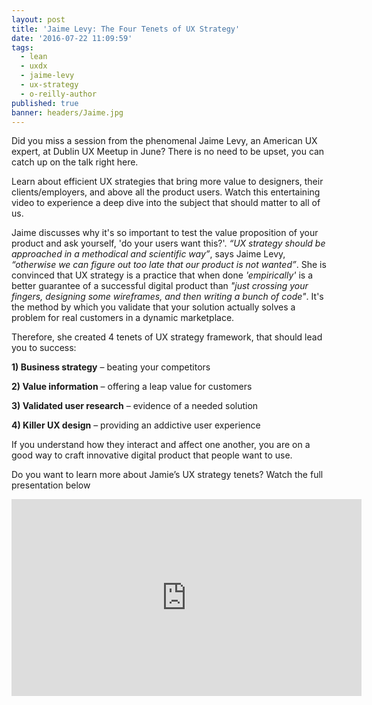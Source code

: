```yaml
---
layout: post
title: 'Jaime Levy: The Four Tenets of UX Strategy'
date: '2016-07-22 11:09:59'
tags:
  - lean
  - uxdx
  - jaime-levy
  - ux-strategy
  - o-reilly-author
published: true
banner: headers/Jaime.jpg
---
```


Did you miss a session from the phenomenal Jaime Levy, an American UX expert, at Dublin UX Meetup in June? There is no need to be upset, you can catch up on the talk right here.

Learn about efficient UX strategies that bring more value to designers, their clients/employers, and above all the product users. Watch this entertaining video to experience a deep dive into the subject that should matter to all of us.

Jaime discusses why it's so important to test the value proposition of your product and ask yourself, 'do your users want this?'. *“UX strategy should be approached in a methodical and scientific way”*, says Jaime Levy, *“otherwise we can figure out too late that our product is not wanted”*. She is convinced that UX strategy is a practice that when done *'empirically'* is a better guarantee of a successful digital product than *"just crossing your fingers, designing some wireframes, and then writing a bunch of code"*. It's the method by which you validate that your solution actually solves a problem for real customers in a dynamic marketplace.

Therefore, she created 4 tenets of UX strategy framework, that should lead you to success:

**1) Business strategy** – beating your competitors

**2) Value information** – offering a leap value for customers

**3) Validated user research** – evidence of a needed solution

**4) Killer UX design** – providing an addictive user experience

If you understand how they interact and affect one another, you are on a good way to craft innovative digital product that people want to use.

Do you want to learn more about Jamie’s UX strategy tenets? Watch the full presentation below

<iframe width="560" height="315" src="https://www.youtube.com/embed/LqO_ZPnw6xc" frameborder="0" allowfullscreen></iframe>
